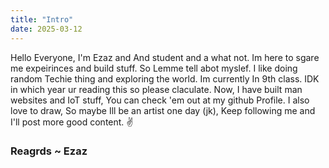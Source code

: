```yaml
---
title: "Intro"
date: 2025-03-12
---
```

Hello Everyone, I'm Ezaz and And student and a what not. Im here to sgare me expeirinces and build stuff. So Lemme tell abot myslef. I like doing random Techie thing and exploring the world. Im currently In 9th class. IDK in which year ur reading this so please claculate. Now, I have built man websites and IoT stuff, You can check 'em out at my github Profile. I also love to draw, So maybe Ill be an artist one day (jk), Keep following me and I'll post more good content. ✌

### Reagrds ~ Ezaz
